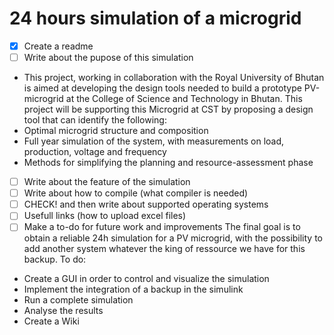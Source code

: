 # 24 hours simulation of a microgrid

- [x] Create a readme
- [ ] Write about the pupose of this simulation
-  This project, working in collaboration with the Royal University of Bhutan is aimed at developing the design tools needed to build a prototype PV-microgrid at the College of Science and Technology in Bhutan. This project will be supporting this Microgrid at CST by proposing a design tool that can identify the following:
- Optimal microgrid structure and composition
- Full year simulation of the system, with measurements on load, production, voltage and frequency
- Methods for simplifying the planning and resource-assessment phase
- [ ] Write about the feature of the simulation
- [ ] Write about how to compile (what compiler is needed)
- [ ] CHECK! and then write about supported operating systems
- [ ] Usefull links (how to upload excel files)
- [ ] Make a to-do for future work and improvements
The final goal is to obtain a reliable 24h simulation for a PV microgrid, with the possibility to add another system whatever the king of ressource we have for this backup.
To do:
- Create a GUI in order to control and visualize the simulation
- Implement the integration of a backup in the simulink
- Run a complete simulation
- Analyse the results
- Create a Wiki 
